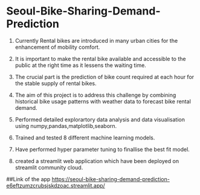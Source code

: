 # Seoul-Bike-Sharing-Demand-Prediction
1. Currently Rental bikes are introduced in many urban cities for the enhancement of mobility comfort.

2. It is important to make the rental bike available and accessible to the public at the right time as it lessens the waiting time.

3. The crucial part is the prediction of bike count required at each hour for the stable supply of rental bikes.

4. The aim of this project is to address this challenge by combining historical bike usage patterns with weather data to forecast bike rental demand.

5. Performed detailed explorartory data analysis and data visualisation using numpy,pandas,matplotlib,seaborn.

6. Trained and tested 8 different machine learning models.

7. Have performed hyper parameter tuning to finallise the best fit model.

8. created a streamlit web application which have been deployed on streamlit community cloud.

##Link of the app https://seoul-bike-sharing-demand-prediction-e6eftzumzcrubsjskdzoac.streamlit.app/
